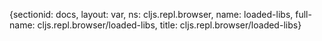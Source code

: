 {sectionid: docs, layout: var, ns: cljs.repl.browser, name: loaded-libs, full-name: cljs.repl.browser/loaded-libs,
  title: cljs.repl.browser/loaded-libs}

